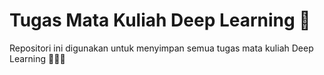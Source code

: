 # Tugas Mata Kuliah Deep Learning 🤖

Repositori ini digunakan untuk menyimpan semua tugas mata kuliah Deep Learning 🚀🚀🚀
